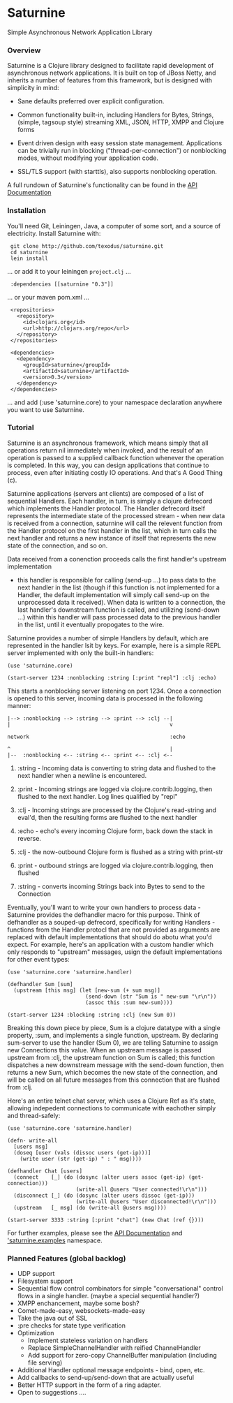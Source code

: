 # Saturnine #
Simple Asynchronous Network Application Library

### Overview ###

Saturnine is a Clojure library designed to facilitate rapid development of
asynchronous network applications.  It is built on top of JBoss Netty, and
inherits a number of features from this framework, but is designed with
simplicity in mind:

- Sane defaults preferred over explicit configuration.

- Common functionality built-in, including Handlers for Bytes, Strings,
  (simple, tagsoup style) streaming XML, JSON, HTTP, XMPP and Clojure forms

- Event driven design with easy session state management.  Applications can
  be trivially run in blocking ("thread-per-connection") or nonblocking modes,
  without modifying your application code.

- SSL/TLS support (with starttls), also supports nonblocking operation.

A full rundown of Saturnine's functionality can be found in the [API Documentation](http://texodus.github.com/saturnine)

### Installation ###

You'll need Git, Leiningen, Java, a computer of some sort, and a source of
electricity.  Install Saturnine with:

     git clone http://github.com/texodus/saturnine.git
     cd saturnine
     lein install

... or add it to your leiningen `project.clj` ...

     :dependencies [[saturnine "0.3"]]

... or your maven pom.xml ...

     <repositories>
       <repository>
         <id>clojars.org</id>
         <url>http://clojars.org/repo</url>
       </repository>
     </repositories>

     <dependencies>
       <dependency>
         <groupId>saturnine</groupId>
         <artifactId>saturnine</artifactId>
         <version>0.3</version>
       </dependency>
     </dependencies>

... and add (:use 'saturnine.core) to your namespace declaration anywhere you want to
use Saturnine.

### Tutorial ###

Saturnine is an asynchronous framework, which means simply that all operations
return nil immediately when invoked, and the result of an operation is passed
to a supplied callback function whenever the operation is completed.  In this way,
you can design applications that continue to process, even after initiating costly
IO operations.  And that's A Good Thing (c).

Saturnine applications (servers ant clients) are composed of a list of sequential
Handlers.  Each handler, in turn, is simply a clojure defrecord which implements
the Handler protocol.  The Handler defrecord itself represents the intermediate
state of the processed stream - when new data is received from a connection, saturnine
will call the relevent function from the Handler protocol on the first handler in the
list, which in turn calls the next handler and returns a new instance of itself that
represents the new state of the connection, and so on.

Data received from a conenction proceeds calls the first handler's upstream implementation
- this handler is responsible for calling (send-up ...) to pass data to the next
handler in the list (though if this function is not implemented for a Handler, the
default implementation will simply call send-up on the unprocessed data it received).
When data is written to a connection, the last handler's downstream function is called,
and utilizing (send-down ...) within this handler will pass processed data to the previous
handler in the list, until it eventually propogates to the wire.

Saturnine provides a number of simple Handlers by default, which are represented
in the handler lsit by keys.  For example, here is a simple REPL server implemented
with only the built-in handlers:

    (use 'saturnine.core)

    (start-server 1234 :nonblocking :string [:print "repl"] :clj :echo)

This starts a nonblocking server listening on port 1234.  Once a connection is opened to
this server, incoming data is processed in the following manner:


    |--> :nonblocking --> :string --> :print --> :clj --|
    |                                                   v

    network                                             :echo

    ^                                                   |
    |--  :nonblocking <-- :string <-- :print <-- :clj <--


1. :string - Incoming data is converting to string data and flushed to the next
   handler when a newline is encountered.

2. :print - Incoming strings are logged via clojure.contrib.logging, then
   flushed to the next handler.  Log lines qualified by "repl"

3. :clj - Incoming strings are processed by the Clojure's read-string  and
   eval'd, then the resulting forms are flushed to the next handler

4. :echo - echo's every incoming Clojure form, back down the stack in reverse.

5. :clj - the now-outbound Clojure form is flushed as a string with print-str

6. :print - outbound strings are logged via clojure.contrib.logging, then
   flushed

7. :string - converts incoming Strings back into Bytes to send to the Connection


Eventually, you'll want to write your own handlers to process data - Saturnine provides
the defhandler macro for this purpose.  Think of defhandler as a souped-up defrecord,
specifically for writing Handlers - functions from the Handler protocl that are not provided
as arguments are replaced with default implementations that should do abotu what you'd
expect.  For example, here's an application with a custom handler which only
responds to "upstream" messages, usign the default implementations for other event
types:

    (use 'saturnine.core 'saturnine.handler)

    (defhandler Sum [sum]
      (upstream [this msg] (let [new-sum (+ sum msg)]
                             (send-down (str "Sum is " new-sum "\r\n"))
                             (assoc this :sum new-sum))))

    (start-server 1234 :blocking :string :clj (new Sum 0))

Breaking this down piece by piece, Sum is a clojure datatype with a single property, :sum,
and implements a single function, upstream.  By declaring sum-server to use the handler
(Sum 0), we are telling Saturnine to assign new Connections this value.  When
an upstream message is passed upstream from :clj, the upstream function on Sum is
called;  this function dispatches a new downstream message with the send-down
function, then returns a new Sum, which becomes the new state of the connection,
and will be called on all future messages from this connection that are flushed
from :clj.

Here's an entire telnet chat server, which uses a Clojure Ref as it's state, allowing
indepedent connections to communicate with eachother simply and thread-safely:

    (use 'saturnine.core 'saturnine.handler)

    (defn- write-all
      [users msg]
      (doseq [user (vals (dissoc users (get-ip)))]
        (write user (str (get-ip) " : " msg))))

    (defhandler Chat [users]
      (connect    [_] (do (dosync (alter users assoc (get-ip) (get-connection)))
                          (write-all @users "User connected!\r\n")))
      (disconnect [_] (do (dosync (alter users dissoc (get-ip)))
                          (write-all @users "User disconnected!\r\n")))
      (upstream   [_ msg] (do (write-all @users msg))))

    (start-server 3333 :string [:print "chat"] (new Chat (ref {})))

For further examples, please see the [API Documentation](http://texodus.github.com/saturnine) and
['saturnine.examples](http://github.com/texodus/saturnine/tree/master/src/saturnine/examples.clj) namespace.





### Planned Features (global backlog) ###

- UDP support
- Filesystem support
- Sequential flow control combinators for simple "conversational" control flows
  in a single handler. (maybe a special sequential handler?)
- XMPP enchancement, maybe some bosh?
- Comet-made-easy, websockets-made-easy
- Take the java out of SSL
- :pre checks for state type verification
- Optimization
    - Implement stateless variation on handlers
    - Replace SimpleChannelHandler with reified ChannelHandler
    - Add support for zero-copy ChannelBuffer manipulation (including file serving)
- Additional Handler optional message endpoints - bind, open, etc.
- Add callbacks to send-up/send-down that are actually useful
- Better HTTP support in the form of a ring adapter.
- Open to suggestions ....



